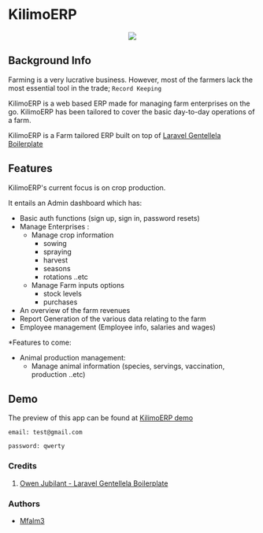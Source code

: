 # KilimoERP

<p align="center">
  <img src="https://user-images.githubusercontent.com/18320823/52996277-25461280-342e-11e9-9095-e0d57a664144.png" />
</p>

## Background Info

Farming is a very lucrative business. However, most of the farmers lack the most essential tool in the trade; `Record Keeping`

KilimoERP is a web based ERP made for managing farm enterprises on the go. KilimoERP has been tailored to cover the basic day-to-day operations of a farm.

KilimoERP is a Farm tailored ERP built on top of [Laravel Gentellela Boilerplate](https://github.com/Owen-oj/laravel-gentelella)

## Features

KilimoERP's current focus is on crop production.

It entails an Admin dashboard which has:

- Basic auth functions (sign up, sign in, password resets)
- Manage Enterprises :
  - Manage crop information
    - sowing
    - spraying
    - harvest
    - seasons
    - rotations  ..etc
  - Manage Farm inputs options
    - stock levels
    - purchases
- An overview of the farm revenues
- Report Generation of the various data relating to the farm
- Employee management (Employee info, salaries and wages)

*Features to come:

- Animal production management:
  - Manage animal information (species, servings, vaccination, production ..etc)

## Demo

The preview of this app can be found at [KilimoERP demo](http://kilimo-erp.herokuapp.com)

`email: test@gmail.com`

`password: qwerty`

### Credits

1. [Owen Jubilant - Laravel Gentellela Boilerplate](https://github.com/Owen-oj/laravel-gentelella)

### Authors

- [Mfalm3](https://www.github.com/Mfalm3)
